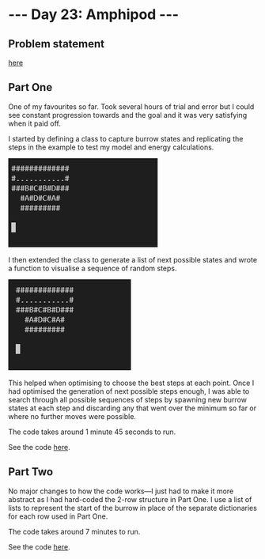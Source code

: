 # --- Day 23: Amphipod ---

## Problem statement

[here](https://adventofcode.com/2021/day/23)

## Part One

One of my favourites so far. Took several hours of trial and error but I could see constant progression towards and the goal and it was very satisfying when it paid off.

I started by defining a class to capture burrow states and replicating the steps in the example to test my model and energy calculations.

<img src="media/animated-steps.gif"></img>

I then extended the class to generate a list of next possible states and wrote a function to visualise a sequence of random steps.

<img src="media/random-steps.gif"></img>

This helped when optimising to choose the best steps at each point. Once I had optimised the generation of next possible steps enough, I was able to search through all possible sequences of steps by spawning new burrow states at each step and discarding any that went over the minimum so far or where no further moves were possible.

The code takes around 1 minute 45 seconds to run.

See the code [here](solution-part-one.py).

## Part Two

No major changes to how the code works—I just had to make it more abstract as I had hard-coded the 2-row structure in Part One. I use a list of lists to represent the start of the burrow in place of the separate dictionaries for each row used in Part One.

The code takes around 7 minutes to run.

See the code [here](solution-part-two.py).